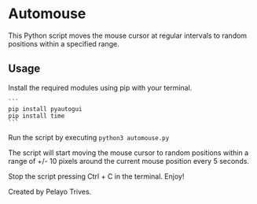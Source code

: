 # Automouse

This Python script moves the mouse cursor at regular intervals to random positions within a specified range.

## Usage

Install the required modules using pip with your terminal.

    ```
    pip install pyautogui
    pip install time
    ```

Run the script by executing 
    ```
    python3 automouse.py
    ```

The script will start moving the mouse cursor to random positions within a range of +/- 10 pixels around the current mouse position every 5 seconds.

Stop the script pressing Ctrl + C in the terminal. Enjoy!

Created by Pelayo Trives.
